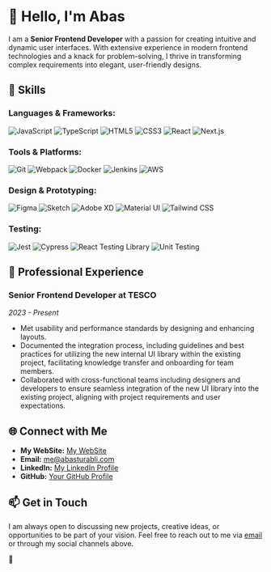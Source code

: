 # 👋 Hello, I'm Abas

I am a **Senior Frontend Developer** with a passion for creating intuitive and dynamic user interfaces. With extensive experience in modern frontend technologies and a knack for problem-solving, I thrive in transforming complex requirements into elegant, user-friendly designs.

## 🚀 Skills

### Languages & Frameworks:
![JavaScript](https://img.shields.io/badge/-JavaScript-F7DF1E?logo=JavaScript&logoColor=black&style=for-the-badge)
![TypeScript](https://img.shields.io/badge/-TypeScript-007ACC?logo=TypeScript&logoColor=white&style=for-the-badge)
![HTML5](https://img.shields.io/badge/-HTML5-E34F26?logo=HTML5&logoColor=white&style=for-the-badge)
![CSS3](https://img.shields.io/badge/-CSS3-1572B6?logo=CSS3&logoColor=white&style=for-the-badge)
![React](https://img.shields.io/badge/-React-61DAFB?logo=React&logoColor=black&style=for-the-badge)
![Next.js](https://img.shields.io/badge/-Next.js-000000?logo=Next.js&logoColor=white&style=for-the-badge)

### Tools & Platforms:
![Git](https://img.shields.io/badge/-Git-F05032?logo=Git&logoColor=white&style=for-the-badge)
![Webpack](https://img.shields.io/badge/-Webpack-8DD6F9?logo=Webpack&logoColor=black&style=for-the-badge)
![Docker](https://img.shields.io/badge/-Docker-2496ED?logo=Docker&logoColor=white&style=for-the-badge)
![Jenkins](https://img.shields.io/badge/-Jenkins-D24939?logo=Jenkins&logoColor=white&style=for-the-badge)
![AWS](https://img.shields.io/badge/-AWS-232F3E?logo=Amazon-AWS&logoColor=white&style=for-the-badge)

### Design & Prototyping:
![Figma](https://img.shields.io/badge/-Figma-F24E1E?logo=Figma&logoColor=white&style=for-the-badge)
![Sketch](https://img.shields.io/badge/-Sketch-F7B500?logo=Sketch&logoColor=black&style=for-the-badge)
![Adobe XD](https://img.shields.io/badge/-Adobe%20XD-FF61F6?logo=Adobe-XD&logoColor=white&style=for-the-badge)
![Material UI](https://img.shields.io/badge/-Material%20UI-0081CB?logo=Material-UI&logoColor=white&style=for-the-badge)
![Tailwind CSS](https://img.shields.io/badge/-Tailwind%20CSS-38B2AC?logo=Tailwind%20CSS&logoColor=white&style=for-the-badge)

### Testing:
![Jest](https://img.shields.io/badge/-Jest-C21325?logo=Jest&logoColor=white&style=for-the-badge)
![Cypress](https://img.shields.io/badge/-Cypress-17202C?logo=Cypress&logoColor=white&style=for-the-badge)
![React Testing Library](https://img.shields.io/badge/-React%20Testing%20Library-E33332?logo=Testing-Library&logoColor=white&style=for-the-badge)
![Unit Testing](https://img.shields.io/badge/-Unit%20Testing-6DB33F?logo=Testing-Library&logoColor=white&style=for-the-badge)

## 💼 Professional Experience

### Senior Frontend Developer at TESCO
*2023 - Present*

- Met usability and performance standards by designing and enhancing layouts.
- Documented the integration process, including guidelines and best practices for utilizing the new internal UI library
within the existing project, facilitating knowledge transfer and onboarding for team members.
- Collaborated with cross-functional teams including designers and developers to ensure seamless integration of the
new UI library into the existing project, aligning with project requirements and user expectations.


## 🌐 Connect with Me

- **My WebSite:** [My WebSite](https://abasturabli.com)
- **Email:** [me@abasturabli.com](mailto:me@abasturabli.com)
- **LinkedIn:** [My LinkedIn Profile](https://www.linkedin.com/in/turabli/)
- **GitHub:** [Your GitHub Profile](https://github.com/devabas)

## 📫 Get in Touch

I am always open to discussing new projects, creative ideas, or opportunities to be part of your vision. Feel free to reach out to me via [email](mailto:me@abasturabli.com) or through my social channels above.

🙂

